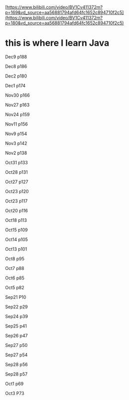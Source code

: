 [https://www.bilibili.com/video/BV1Cv411372m?p=169&vd_source=aa56881794afd64fc1652c894710f2c5](https://www.bilibili.com/video/BV1Cv411372m?p=180&vd_source=aa56881794afd64fc1652c894710f2c5)
# this is where I learn Java

Dec9 p188

Dec8 p186

Dec2 p180

Dec1 p174

Nov30 p166

Nov27 p163

Nov24 p159

Nov11 p156

Nov9 p154

Nov3 p142

Nov2 p138

Oct31 p133

Oct28 p131

Oct27 p127

Oct23 p120

Oct23 p117

Oct20 p116

Oct18  p113

Oct15 p109

Oct14 p105

Oct13 p101

Oct8 p95

Oct7 p88

Oct6 p85

Oct5 p82

Sep21 P10 

Sep22 p29

Sep24 p39

Sep25 p41

Sep26 p47

Sep27 p50

Sep27 p54

Sep28 p56

Sep28 p57

Oct1 p69

Oct3 P73
